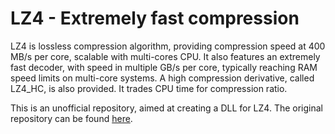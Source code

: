 LZ4 - Extremely fast compression
================================
LZ4 is lossless compression algorithm, providing compression speed at 400 MB/s per core, scalable with multi-cores CPU. It also features an extremely fast decoder, with speed in multiple GB/s per core, typically reaching RAM speed limits on multi-core systems. A high compression derivative, called LZ4_HC, is also provided. It trades CPU time for compression ratio.

This is an unofficial repository, aimed at creating a DLL for LZ4. The original repository can be found [here](http://code.google.com/p/lz4/).